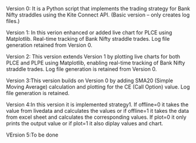 Version 0: It is a Python script that implements the trading strategy for Bank Nifty straddles using the Kite Connect API. (Basic version – only creates log files.)

Version 1: In this verion enhanced or added live chart for PLCE using Matplotlib. Real-time tracking of Bank Nifty straddle trades. Log file generation retained from Version 0.

Version 2: This version extends Version 1 by plotting live charts for both PLCE and PLPE using Matplotlib, enabling real-time tracking of Bank Nifty straddle trades. Log file generation is retained from Version 0.

Version 3:This version builds on Version 0 by adding SMA20 (Simple Moving Average) calculation and plotting for the CE (Call Option) value. Log file generation is retained.

Version 4:In this version it is implemented strategy1. If offline=0 it takes the value from livedata and calculates the values or if offline=1 it takes the data from excel sheet and calculates the corresponding values.
          If plot=0 it only prints the output value or if plot=1 it also diplay values and chart.

VErsion 5:To be done
